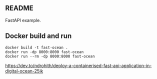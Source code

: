 ## README
FastAPI example.

## Docker build and run
```
docker build -t fast-ocean .
docker run -dp 8000:8000 fast-ocean
docker run --rm -dp 8000:8000 fast-ocean
```

https://dev.to/ndrohith/deploy-a-containerised-fast-api-application-in-digital-ocean-25ik